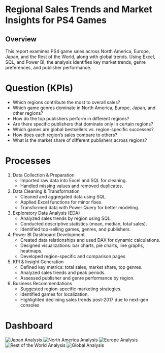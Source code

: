 # Regional Sales Trends and Market Insights for PS4 Games
## Overview
This report examines PS4 game sales across North America, Europe, Japan, and the Rest of the World, along with global trends. Using Excel, SQL, and Power BI, the analysis identifies key market trends, genre preferences, and publisher performance.

# Question (KPIs)
- Which regions contribute the most to overall sales?
- Which game genres dominate in North America, Europe, Japan, and other regions?
- How do the top publishers perform in different regions?
- Are there specific publishers that dominate only in certain regions?
- Which games are global bestsellers vs. region-specific successes?
- How does each region’s sales compare to others?
- What is the market share of different publishers across regions?


# Processes
1. Data Collection & Preparation
   - Imported raw data into Excel and SQL for cleaning.
   - Handled missing values and removed duplicates.
2. Data Cleaning & Transformation
   - Cleaned and aggregated data using SQL.
   - Applied Excel functions for minor fixes.
   - Transformed data with Power Query for better modeling.
3. Exploratory Data Analysis (EDA)
   - Analyzed sales trends by region using SQL.
   - Conducted descriptive statistics (mean, median, total sales).
   - Identified top-selling games, genres, and publishers.
4. Power BI Dashboard Development
   - Created data relationships and used DAX for dynamic calculations.
   - Designed visualizations: bar charts, pie charts, line graphs, heatmaps.
   - Developed region-specific and comparison pages
5. KPI & Insight Generation
   - Defined key metrics: total sales, market share, top genres.
   - Analyzed sales trends and peak periods.
   - Assessed publisher and genre performance by region.
6. Business Recommendations
   - Suggested region-specific marketing strategies.
   - Identified games for localization.
   - Highlighted declining sales trends post-2017 due to next-gen consoles

# Dashboard
![Japan Analysis](https://github.com/user-attachments/assets/67254e35-0029-419f-840d-4bd80f4df8dd)
![North America Analysis](https://github.com/user-attachments/assets/92b25fea-57d2-42d0-9164-c4f0c326720d)
![Europe Analysis](https://github.com/user-attachments/assets/473a7f36-6744-490d-be2c-5e2fa5adc492)
![Rest of the World Analysis](https://github.com/user-attachments/assets/2d3dddaf-e697-4db0-bee9-17316032a542)
![Global Analysis](https://github.com/user-attachments/assets/94728b1b-5e00-4acd-b4c8-1855409e1b03)
